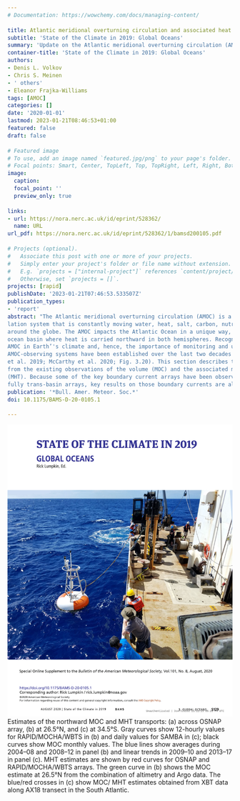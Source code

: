 ```yaml
---
# Documentation: https://wowchemy.com/docs/managing-content/

title: Atlantic meridional overturning circulation and associated heat transport
subtitle: 'State of the Climate in 2019: Global Oceans'
summary: 'Update on the Atlantic meridional overturning circulation (AMOC) in the annual State of the Climate report.  This issue includes estimates using XBT data compared against mooring-derived transport estimates.'
container-title: 'State of the Climate in 2019: Global Oceans'
authors:
- Denis L. Volkov
- Chris S. Meinen
- ' others'
- Eleanor Frajka-Williams
tags: [AMOC]
categories: []
date: '2020-01-01'
lastmod: 2023-01-21T08:46:53+01:00
featured: false
draft: false

# Featured image
# To use, add an image named `featured.jpg/png` to your page's folder.
# Focal points: Smart, Center, TopLeft, Top, TopRight, Left, Right, BottomLeft, Bottom, BottomRight.
image:
  caption: 
  focal_point: ''
  preview_only: true

links:
- url: https://nora.nerc.ac.uk/id/eprint/528362/
  name: URL
url_pdf: https://nora.nerc.ac.uk/id/eprint/528362/1/bamsd200105.pdf

# Projects (optional).
#   Associate this post with one or more of your projects.
#   Simply enter your project's folder or file name without extension.
#   E.g. `projects = ["internal-project"]` references `content/project/deep-learning/index.md`.
#   Otherwise, set `projects = []`.
projects: [rapid]
publishDate: '2023-01-21T07:46:53.533507Z'
publication_types:
- 'report'
abstract: "The Atlantic meridional overturning circulation (AMOC) is a key component of the ocean circu-
lation system that is constantly moving water, heat, salt, carbon, nutrients, and other substances
around the globe. The AMOC impacts the Atlantic Ocean in a unique way, making it the only
ocean basin where heat is carried northward in both hemispheres. Recognizing the role of the
AMOC in Earth’'s climate and, hence, the importance of monitoring and understanding it, several
AMOC-observing systems have been established over the last two decades (e.g., Frajka-Williams
et al. 2019; McCarthy et al. 2020; Fig. 3.20). This section describes the most recent findings derived
from the existing observations of the volume (MOC) and the associated meridional heat transports
(MHT). Because some of the key boundary current arrays have been observed for longer than the
fully trans-basin arrays, key results on those boundary currents are also reviewed."
publication: '*Bull. Amer. Meteor. Soc.*'
doi: 10.1175/BAMS-D-20-0105.1

---
```


![figure](featured.png)
Estimates of the northward MOC and MHT transports: (a)
across OSNAP array, (b) at 26.5°N, and (c) at 34.5°S. Gray curves show
12-hourly values for RAPID/MOCHA/WBTS in (b) and daily values for
SAMBA in (c); black curves show MOC monthly values. The blue lines
show averages during 2004–08 and 2008–12 in panel (b) and linear
trends in 2009–10 and 2013–17 in panel (c). MHT estimates are shown
by red curves for OSNAP and RAPID/MOCHA/WBTS arrays. The green
curve in (b) shows the MOC estimate at 26.5°N from the combination
of altimetry and Argo data. The blue/red crosses in (c) show MOC/
MHT estimates obtained from XBT data along AX18 transect in the
South Atlantic.